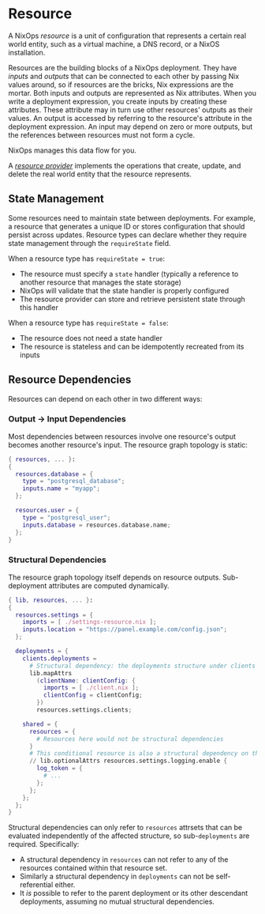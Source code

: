 # Resource

A NixOps _resource_ is a unit of configuration that represents a certain real world entity, such as a virtual machine, a DNS record, or a NixOS installation.

Resources are the building blocks of a NixOps deployment.
They have _inputs_ and _outputs_ that can be connected to each other by passing Nix values around, so if resources are the bricks, Nix expressions are the mortar.
Both inputs and outputs are represented as Nix attributes. When you write a deployment expression, you create inputs by creating these attributes.
These attribute may in turn use other resources' outputs as their values.
An output is accessed by referring to the resource's attribute in the deployment expression.
An input may depend on zero or more outputs, but the references between resources must not form a cycle.

NixOps manages this data flow for you.

A [_resource provider_](../resource-provider/index.md) implements the operations that create, update, and delete the real world entity that the resource represents.

## State Management

Some resources need to maintain state between deployments. For example, a resource that generates a unique ID or stores configuration that should persist across updates. Resource types can declare whether they require state management through the `requireState` field.

When a resource type has `requireState = true`:
- The resource must specify a `state` handler (typically a reference to another resource that manages the state storage)
- NixOps will validate that the state handler is properly configured
- The resource provider can store and retrieve persistent state through this handler

When a resource type has `requireState = false`:
- The resource does not need a state handler
- The resource is stateless and can be idempotently recreated from its inputs

## Resource Dependencies

Resources can depend on each other in two different ways:

### Output → Input Dependencies

Most dependencies between resources involve one resource's output becomes another resource's input.
The resource graph topology is static:

```nix
{ resources, ... }:
{
  resources.database = {
    type = "postgresql_database";
    inputs.name = "myapp";
  };

  resources.user = {
    type = "postgresql_user";
    inputs.database = resources.database.name;
  };
}
```

### Structural Dependencies

The resource graph topology itself depends on resource outputs. Sub-deployment attributes are computed dynamically.

```nix
{ lib, resources, ... }:
{
  resources.settings = {
    imports = [ ./settings-resource.nix ];
    inputs.location = "https://panel.example.com/config.json";
  };

  deployments = {
    clients.deployments =
      # Structural dependency: the deployments structure under clients depends on the outputs of the settings resource
      lib.mapAttrs
        (clientName: clientConfig: {
          imports = [ ./client.nix ];
          clientConfig = clientConfig;
        })
        resources.settings.clients;

    shared = {
      resources = {
        # Resources here would not be structural dependencies
      }
      # This conditional resource is also a structural dependency on the settings resource
      // lib.optionalAttrs resources.settings.logging.enable {
        log_token = {
          # ...
        };
      };
    };
  };
}
```

Structural dependencies can only refer to `resources` attrsets that can be evaluated independently of the affected structure, so sub-`deployments` are required.
Specifically:
- A structural dependency in `resources` can not refer to any of the resources contained within that resource set.
- Similarly a structural dependency in `deployments` can not be self-referential either.
- It *is* possible to refer to the parent deployment or its other descendant deployments, assuming no mutual structural dependencies.
